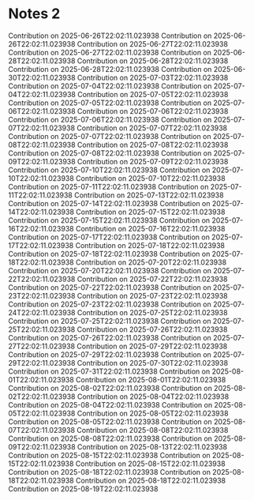 # Notes 2
Contribution on 2025-06-26T22:02:11.023938
Contribution on 2025-06-26T22:02:11.023938
Contribution on 2025-06-27T22:02:11.023938
Contribution on 2025-06-27T22:02:11.023938
Contribution on 2025-06-28T22:02:11.023938
Contribution on 2025-06-28T22:02:11.023938
Contribution on 2025-06-28T22:02:11.023938
Contribution on 2025-06-30T22:02:11.023938
Contribution on 2025-07-03T22:02:11.023938
Contribution on 2025-07-04T22:02:11.023938
Contribution on 2025-07-04T22:02:11.023938
Contribution on 2025-07-05T22:02:11.023938
Contribution on 2025-07-05T22:02:11.023938
Contribution on 2025-07-06T22:02:11.023938
Contribution on 2025-07-06T22:02:11.023938
Contribution on 2025-07-06T22:02:11.023938
Contribution on 2025-07-07T22:02:11.023938
Contribution on 2025-07-07T22:02:11.023938
Contribution on 2025-07-07T22:02:11.023938
Contribution on 2025-07-08T22:02:11.023938
Contribution on 2025-07-08T22:02:11.023938
Contribution on 2025-07-08T22:02:11.023938
Contribution on 2025-07-09T22:02:11.023938
Contribution on 2025-07-09T22:02:11.023938
Contribution on 2025-07-10T22:02:11.023938
Contribution on 2025-07-10T22:02:11.023938
Contribution on 2025-07-10T22:02:11.023938
Contribution on 2025-07-11T22:02:11.023938
Contribution on 2025-07-11T22:02:11.023938
Contribution on 2025-07-13T22:02:11.023938
Contribution on 2025-07-14T22:02:11.023938
Contribution on 2025-07-14T22:02:11.023938
Contribution on 2025-07-15T22:02:11.023938
Contribution on 2025-07-15T22:02:11.023938
Contribution on 2025-07-16T22:02:11.023938
Contribution on 2025-07-16T22:02:11.023938
Contribution on 2025-07-17T22:02:11.023938
Contribution on 2025-07-17T22:02:11.023938
Contribution on 2025-07-18T22:02:11.023938
Contribution on 2025-07-18T22:02:11.023938
Contribution on 2025-07-18T22:02:11.023938
Contribution on 2025-07-20T22:02:11.023938
Contribution on 2025-07-20T22:02:11.023938
Contribution on 2025-07-22T22:02:11.023938
Contribution on 2025-07-22T22:02:11.023938
Contribution on 2025-07-22T22:02:11.023938
Contribution on 2025-07-23T22:02:11.023938
Contribution on 2025-07-23T22:02:11.023938
Contribution on 2025-07-23T22:02:11.023938
Contribution on 2025-07-24T22:02:11.023938
Contribution on 2025-07-25T22:02:11.023938
Contribution on 2025-07-25T22:02:11.023938
Contribution on 2025-07-25T22:02:11.023938
Contribution on 2025-07-26T22:02:11.023938
Contribution on 2025-07-26T22:02:11.023938
Contribution on 2025-07-27T22:02:11.023938
Contribution on 2025-07-29T22:02:11.023938
Contribution on 2025-07-29T22:02:11.023938
Contribution on 2025-07-29T22:02:11.023938
Contribution on 2025-07-30T22:02:11.023938
Contribution on 2025-07-31T22:02:11.023938
Contribution on 2025-08-01T22:02:11.023938
Contribution on 2025-08-01T22:02:11.023938
Contribution on 2025-08-02T22:02:11.023938
Contribution on 2025-08-02T22:02:11.023938
Contribution on 2025-08-04T22:02:11.023938
Contribution on 2025-08-04T22:02:11.023938
Contribution on 2025-08-05T22:02:11.023938
Contribution on 2025-08-05T22:02:11.023938
Contribution on 2025-08-05T22:02:11.023938
Contribution on 2025-08-07T22:02:11.023938
Contribution on 2025-08-08T22:02:11.023938
Contribution on 2025-08-08T22:02:11.023938
Contribution on 2025-08-09T22:02:11.023938
Contribution on 2025-08-13T22:02:11.023938
Contribution on 2025-08-15T22:02:11.023938
Contribution on 2025-08-15T22:02:11.023938
Contribution on 2025-08-15T22:02:11.023938
Contribution on 2025-08-18T22:02:11.023938
Contribution on 2025-08-18T22:02:11.023938
Contribution on 2025-08-18T22:02:11.023938
Contribution on 2025-08-19T22:02:11.023938
